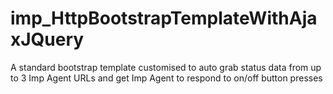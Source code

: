 # imp_HttpBootstrapTemplateWithAjaxJQuery
A standard bootstrap template customised to auto grab status data from up to 3 Imp Agent URLs and get Imp Agent to respond to on/off button presses
